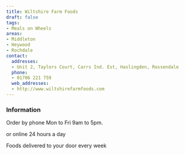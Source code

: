 ```yaml
---
title: Wiltshire Farm Foods
draft: false
tags:
- Meals on Wheels
areas:
- Middleton
- Heywood
- Rochdale
contact:
  addresses:
  - Unit 2, Taylors Court, Carrs Ind. Est, Haslingden, Rossendale
  phone:
  - 01706 221 759
  web_addresses:
  - http://www.wiltshirefarmfoods.com
---
```


### Information
Order by phone Mon to Fri 9am to 5pm.

or online 24 hours a day 

Foods delivered to your door every week
